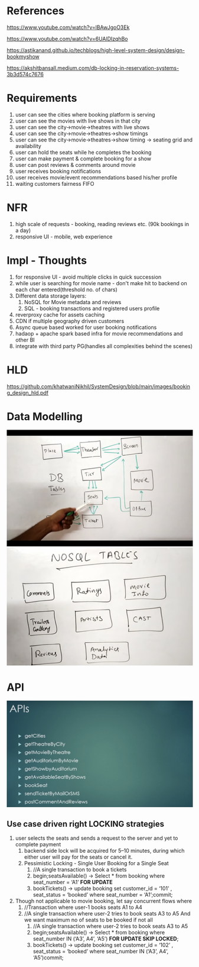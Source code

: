 # References
https://www.youtube.com/watch?v=lBAwJgoO3Ek

https://www.youtube.com/watch?v=6UAlDIzqhBo

https://astikanand.github.io/techblogs/high-level-system-design/design-bookmyshow

https://akshitbansall.medium.com/db-locking-in-reservation-systems-3b3d574c7676

# Requirements
1. user can see the cities where booking platform is serving
2. user can see the movies with live shows in that city
3. user can see the city->movie->theatres with live shows
4. user can see the city->movie->theatres->show timings 
5. user can see the city->movie->theatres->show timing -> seating grid and availability
6. user can hold the seats while he completes the booking
7. user can make payment & complete booking for a show
8. user can post reviews & comments around movie
9. user receives booking notifications
10. user receives movie/event recommendations based his/her profile
11. waiting customers fairness FIFO

# NFR
1. high scale of requests - booking, reading reviews etc. (90k bookings in a day)
2. responsive UI - mobile, web experience

# Impl - Thoughts 
1. for responsive UI - avoid multiple clicks in quick succession
2. while user is searching for movie name - don't make hit to backend on each char entered(threshold no. of chars)
3. Different data storage layers: 
   1. NoSQL for Movie metadata and reviews
   2. SQL - booking transactions and registered users profile
5. reverproxy cache for assets caching
6. CDN if multiple geography driven customers
7. Async queue based worked for user booking notifications
8. hadaop + apache spark based infra for movie recommendations and other BI
9. integrate with third party PG(handles all complexities behind the scenes)

# HLD 
https://github.com/khatwaniNikhil/SystemDesign/blob/main/images/booking_design_hld.pdf

# Data Modelling
![](https://github.com/khatwaniNikhil/SystemDesign/blob/main/images/ticketing_lld_1.png)
![](https://github.com/khatwaniNikhil/SystemDesign/blob/main/images/ticketing_lld_2.png)

# API 
![](https://github.com/khatwaniNikhil/SystemDesign/blob/main/images/ticket_booking_api_design.png)

## Use case driven right LOCKING strategies
1. user selects the seats and sends a request to the server and yet to complete payment
   1. backend side lock will be acquired for 5–10 minutes, during which either user will pay for the seats or cancel it.
   2. Pessimistic Locking - Single User Booking for a Single Seat
      1. //A single transaction to book a tickets
      2. begin;seatsAvailable() -> Select * from booking where seat_number = ‘A1’ **FOR UPDATE**
      3. bookTickets() -> update booking set customer_id = ‘101’ , seat_status = ‘booked’ where seat_number = ‘A1’;commit;
4. Though not applicable to movie booking, let say concurrent flows where
   1. //Transaction where user-1 books seats A1 to A4
   2. //A single transaction where user-2 tries to book seats A3 to A5 And we want maximum no of seats to be booked if not all
      1. //A single transaction where user-2 tries to book seats A3 to A5
      2. begin;seatsAvailable() -> Select * from booking where seat_number IN  (‘A3’, A4’, ‘A5’) **FOR UPDATE SKIP LOCKED**;
      3. bookTickets() -> update booking set customer_id = ‘102’ , seat_status = ‘booked’ where seat_number IN  (‘A3’, A4’, ‘A5’)commit;

